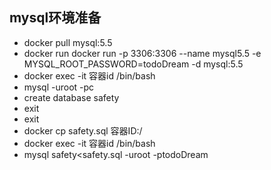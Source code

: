 ## mysql环境准备
- docker pull mysql:5.5
- docker run docker run -p 3306:3306 --name mysql5.5 -e MYSQL_ROOT_PASSWORD=todoDream -d mysql:5.5
- docker exec -it 容器id /bin/bash
- mysql -uroot -pc
- create database safety
- exit
- exit
- docker cp safety.sql 容器ID:/
- docker exec -it 容器id /bin/bash
- mysql safety<safety.sql -uroot -ptodoDream

